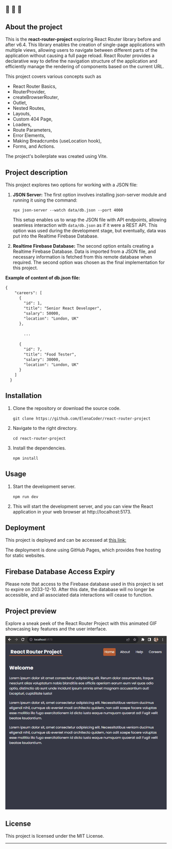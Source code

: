 🔔 🔔 🔔
---
## About the project

This is the **react-router-project** exploring React Router library before and after v6.4. This library enables the creation of single-page applications with multiple views, allowing users to navigate between different parts of the application without causing a full page reload. React Router provides a declarative way to define the navigation structure of the application and efficiently manage the rendering of components based on the current URL.

 This project covers various concepts such as
- React Router Basics,
- RouterProvider,
- createBrowserRouter,
- Outlet,
- Nested Routes,
- Layouts,
- Custom 404 Page,
- Loaders,
- Route Parameters,
- Error Elements,
- Making Breadcrumbs (useLocation hook),
- Forms, and Actions.


The project's boilerplate was created using Vite.

## Project description

This project explores two options for working with a JSON file:

1. **JSON Server:**
    The first option involves installing json-server module and running it using the command:
    ```
    npx json-server --watch data/db.json --port 4000
    ```
    This setup enables us to wrap the JSON file with API endpoints, allowing seamless interaction with `data/db.json` as if it were a REST API. This option was used during the development stage, but eventually, data was put into the Realtime Firebase Database.

2. **Realtime Firebase Database:**
    The second option entails creating a Realtime Firebase Database. Data is imported from a JSON file, and necessary information is fetched from this remote database when required. The second option was chosen as the final implementation for this project.


**Example of content of db.json file:**
```
{
    "careers": [
      {
        "id": 1,
        "title": "Senior React Developer",
        "salary": 50000,
        "location": "London, UK"
      },

        ...

      {
        "id": 7,
        "title": "Food Tester",
        "salary": 30000,
        "location": "London, UK"
      }
    ]
  }

```

## Installation

1. Clone the repository or download the source code.

    `git clone https://github.com/ElenaCoder/react-router-project`

3. Navigate to the right directory.

    `cd react-router-project`

2. Install the dependencies.

    `npm install`


## Usage

1. Start the development server.

    `npm run dev`

2. This will start the development server, and you can view the React application in your web browser at http://localhost:5173.

## Deployment

This project is deployed and can be accessed at [this link:](https://elenacoder.github.io/react-router-project)

The deployment is done using GitHub Pages, which provides free hosting for static websites.

## Firebase Database Access Expiry

Please note that access to the Firebase database used in this project is set to expire on 2033-12-10. After this date, the database will no longer be accessible, and all associated data interactions will cease to function.


## Project preview

Explore a sneak peek of the React Router Project with this animated GIF showcasing key features and the user interface.

![UI project GIF](./public/react-router-project-gif.gif)

## License

This project is licensed under the MIT License.


---